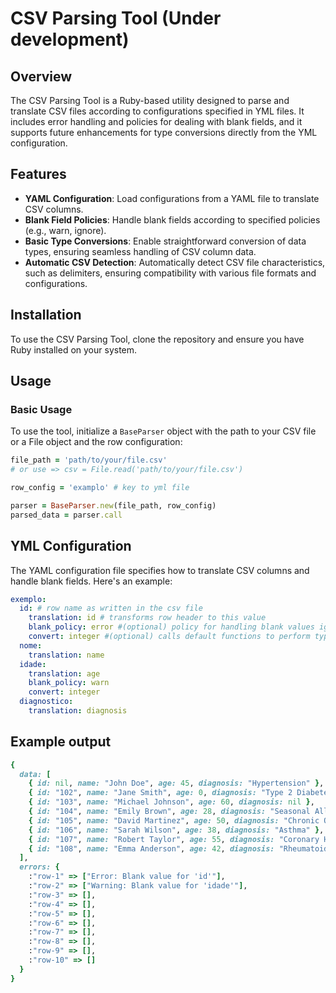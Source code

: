 # CSV Parsing Tool (Under development)

## Overview

The CSV Parsing Tool is a Ruby-based utility designed to parse and translate CSV files according to configurations specified in YML files. It includes error handling and policies for dealing with blank fields, and it supports future enhancements for type conversions directly from the YML configuration.

## Features

- **YAML Configuration**: Load configurations from a YAML file to translate CSV columns.
- **Blank Field Policies**: Handle blank fields according to specified policies (e.g., warn, ignore).
- **Basic Type Conversions**: Enable straightforward conversion of data types, ensuring seamless handling of CSV column data.
- **Automatic CSV Detection**: Automatically detect CSV file characteristics, such as delimiters, ensuring compatibility with various file formats and configurations.

## Installation

To use the CSV Parsing Tool, clone the repository and ensure you have Ruby installed on your system.

## Usage

### Basic Usage

To use the tool, initialize a `BaseParser` object with the path to your CSV file or a File object and the row configuration:

```rb
file_path = 'path/to/your/file.csv'
# or use => csv = File.read('path/to/your/file.csv')

row_config = 'examplo' # key to yml file

parser = BaseParser.new(file_path, row_config)
parsed_data = parser.call
```

## YML Configuration

The YAML configuration file specifies how to translate CSV columns and handle blank fields. Here's an example:

```yml
exemplo:
  id: # row name as written in the csv file
    translation: id # transforms row header to this value 
    blank_policy: error #(optional) policy for handling blank values ignore/warn/error
    convert: integer #(optional) calls default functions to perform type transformations
  nome:
    translation: name
  idade:
    translation: age
    blank_policy: warn
    convert: integer
  diagnostico: 
    translation: diagnosis
```

## Example output

```rb
{
  data: [
    { id: nil, name: "John Doe", age: 45, diagnosis: "Hypertension" },
    { id: "102", name: "Jane Smith", age: 0, diagnosis: "Type 2 Diabetes" },
    { id: "103", name: "Michael Johnson", age: 60, diagnosis: nil },
    { id: "104", name: "Emily Brown", age: 28, diagnosis: "Seasonal Allergies" },
    { id: "105", name: "David Martinez", age: 50, diagnosis: "Chronic Obstructive Pulmonary Disease" },
    { id: "106", name: "Sarah Wilson", age: 38, diagnosis: "Asthma" },
    { id: "107", name: "Robert Taylor", age: 55, diagnosis: "Coronary Heart Disease" },
    { id: "108", name: "Emma Anderson", age: 42, diagnosis: "Rheumatoid Arthritis" }
  ],
  errors: {
    :"row-1" => ["Error: Blank value for 'id'"],
    :"row-2" => ["Warning: Blank value for 'idade'"],
    :"row-3" => [],
    :"row-4" => [],
    :"row-5" => [],
    :"row-6" => [],
    :"row-7" => [],
    :"row-8" => [],
    :"row-9" => [],
    :"row-10" => []
  }
}
```

